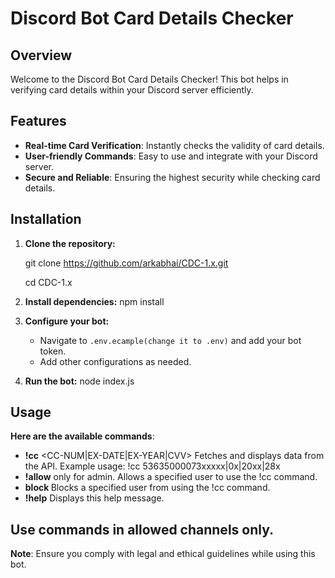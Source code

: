 # Discord Bot Card Details Checker

## Overview
Welcome to the Discord Bot Card Details Checker! This bot helps in verifying card details within your Discord server efficiently.

## Features
- **Real-time Card Verification**: Instantly checks the validity of card details.
- **User-friendly Commands**: Easy to use and integrate with your Discord server.
- **Secure and Reliable**: Ensuring the highest security while checking card details.

## Installation

1. **Clone the repository:**

   git clone https://github.com/arkabhai/CDC-1.x.git

   cd CDC-1.x

3. **Install dependencies:**
    npm install

4. **Configure your bot:**
    - Navigate to `.env.ecample(change it to .env)` and add your bot token.
    - Add other configurations as needed.

5. **Run the bot:**
    node index.js

## Usage

**Here are the available commands**:
- **!cc** <CC-NUM|EX-DATE|EX-YEAR|CVV>
Fetches and displays data from the API. Example usage: !cc 53635000073xxxxx|0x|20xx|28x
- **!allow** <user> only for admin.
Allows a specified user to use the !cc command.
- **block <user>**
Blocks a specified user from using the !cc command.
- **!help**
Displays this help message.

## Use commands in allowed channels only.

**Note**: Ensure you comply with legal and ethical guidelines while using this bot.
